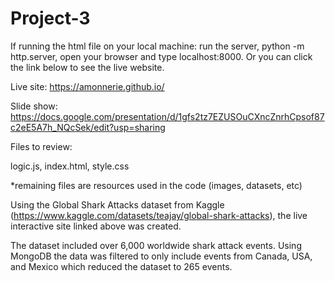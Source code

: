 # Project-3

If running the html file on your local machine: run the server, python -m http.server, open your browser and type localhost:8000. Or you can click the link below to see the live website.

Live site: https://amonnerie.github.io/

Slide show: https://docs.google.com/presentation/d/1gfs2tz7EZUSOuCXncZnrhCpsof87c2eE5A7h_NQcSek/edit?usp=sharing

Files to review:

  logic.js, index.html, style.css
  
  *remaining files are resources used in the code (images, datasets, etc)

Using the Global Shark Attacks dataset from Kaggle (https://www.kaggle.com/datasets/teajay/global-shark-attacks), the live interactive site linked above was created. 

The dataset included over 6,000 worldwide shark attack events. Using MongoDB the data was filtered to only include events from Canada, USA, and Mexico which reduced the dataset to 265 events. 
